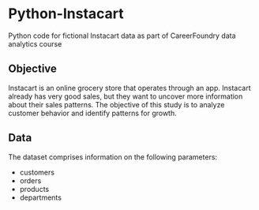 # Python-Instacart

Python code for fictional Instacart data as part of CareerFoundry data analytics course

## Objective
Instacart is an online grocery store that operates through an app. Instacart already has very good sales, but they want to uncover more information about their sales patterns. The objective of this study is to analyze customer behavior and identify patterns for growth.

## Data
The dataset comprises information on the following parameters:
* customers
* orders
* products
* departments
